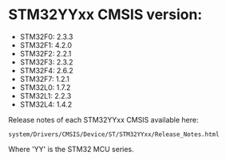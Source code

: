 # STM32YYxx CMSIS version:

  * STM32F0: 2.3.3
  * STM32F1: 4.2.0
  * STM32F2: 2.2.1
  * STM32F3: 2.3.2
  * STM32F4: 2.6.2
  * STM32F7: 1.2.1
  * STM32L0: 1.7.2
  * STM32L1: 2.2.3
  * STM32L4: 1.4.2

Release notes of each STM32YYxx CMSIS available here:

`system/Drivers/CMSIS/Device/ST/STM32YYxx/Release_Notes.html`

Where 'YY' is the STM32 MCU series.
